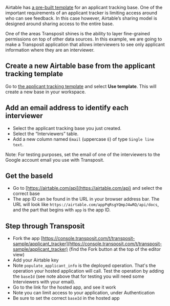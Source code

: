 Airtable has [a pre-built template](https://airtable.com/templates/professional/expksc99BziBsZRgR/applicant-tracking-system) for an applicant tracking base. One of the important requirements of an applicant tracker is limiting access around who can see feedback. In this case however, Airtable’s sharing model is designed around sharing access to the entire base.

One of the areas Transposit shines is the ability to layer fine-grained permissions on top of other data sources. In this example, we are going to make a Transposit application that allows interviewers to see only applicant information where they are an interviewer.


## Create a new Airtable base from the applicant tracking template

Go to [the applicant tracking template](https://airtable.com/templates/professional/expksc99BziBsZRgR/applicant-tracking-system) and select **Use template**. This will create a new base in your workspace.


## Add an email address to identify each interviewer

  * Select the applicant tracking base you just created.
  * Select the “Interviewers” table.
  * Add a new column named `Email` (uppercase `E`) of type `Single line text`.

Note: For testing purposes, set the email of one of the interviewers to the Google account email you use with Transposit.

## Get the baseId

  * Go to [https://airtable.com/api](https://airtable.com/api) and select the correct base
  * The app ID can be found in the URL in your browser address bar. The URL will look like `https://airtable.com/appPqRsgYQmpJ4wRQ/api/docs`, and the part that begins with `app` is the app ID.

## Step through Transposit

  * Fork the app [https://console.transposit.com/t/transposit-sample/applicant_tracker](https://console.transposit.com/t/transposit-sample/applicant_tracker) (find the Fork button at the top of the editor view)
  * Add your Airtable key
  * Note `populate_applicant_info` is the deployed operation. That's the operation your hosted application will call. Test the operation by adding the `baseId` (see note above that for testing you will need some Interviewers with your email).
  * Go to the link for the hosted app, and see it work
  * Note you can limit access to your application, under Authentication
  * Be sure to set the correct `baseId` in the hosted app
